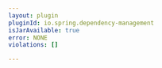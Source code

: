 ```yaml
---
layout: plugin
pluginId: io.spring.dependency-management
isJarAvailable: true
error: NONE
violations: []

---
```

